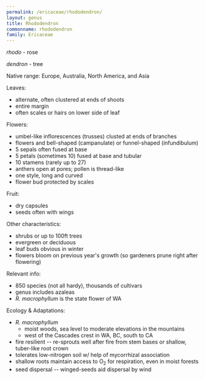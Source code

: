 ```yaml
---
permalink: /ericaceae/rhododendron/
layout: genus
title: Rhododendron
commonname: rhododendron
family: Ericaceae
---
```


*rhodo* - rose

*dendron* - tree

Native range: Europe, Australia, North America, and Asia

Leaves:
  - alternate, often clustered at ends of shoots
  - entire margin
  - often scales or hairs on lower side of leaf

Flowers:
  - umbel-like inflorescences (trusses) clusted at ends of branches
  - flowers and bell-shaped (campanulate) or funnel-shaped (infundibulum)
  - 5 sepals often fused at base
  - 5 petals (sometimes 10) fused at base and tubular
  - 10 stamens (rarely up to 27)
  - anthers open at pores; pollen is thread-like
  - one style, long and curved
  - flower bud protected by scales

Fruit:
  - dry capsules
  - seeds often with wings

Other characteristics:
  - shrubs or up to 100ft trees
  - evergreen or deciduous
  - leaf buds obvious in winter
  - flowers bloom on previous year's growth (so gardeners prune right after flowering)

Relevant info:
  - 850 species (not all hardy), thousands of cultivars
  - genus includes azaleas
  - *R. macrophyllum* is the state flower of WA

Ecology & Adaptations:
  - *R. macrophyllum*
    - moist woods, sea level to moderate elevations in the mountains
    - west of the Cascades crest in WA, BC, south to CA
  - fire resilient -- re-sprouts well after fire from stem bases or shallow, tuber-like root crown
  - tolerates low-nitrogen soil w/ help of mycorrhizal association
  - shallow roots maintain access to O<sub>2</sub> for respiration, even in moist forests
  - seed dispersal -- winged-seeds aid dispersal by wind